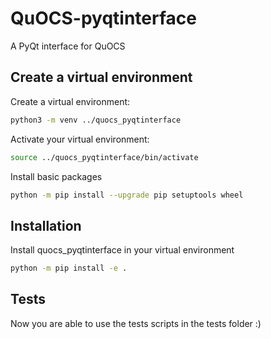 # QuOCS-pyqtinterface
A PyQt interface for QuOCS
## Create a virtual environment
Create a virtual environment:
```bash
python3 -m venv ../quocs_pyqtinterface
```
Activate your virtual environment:
```bash
source ../quocs_pyqtinterface/bin/activate
```
Install basic packages
```bash
python -m pip install --upgrade pip setuptools wheel
```
## Installation
Install quocs_pyqtinterface in your virtual environment
```bash
python -m pip install -e .
```

## Tests
Now you are able to use the tests scripts in the tests folder
:)


